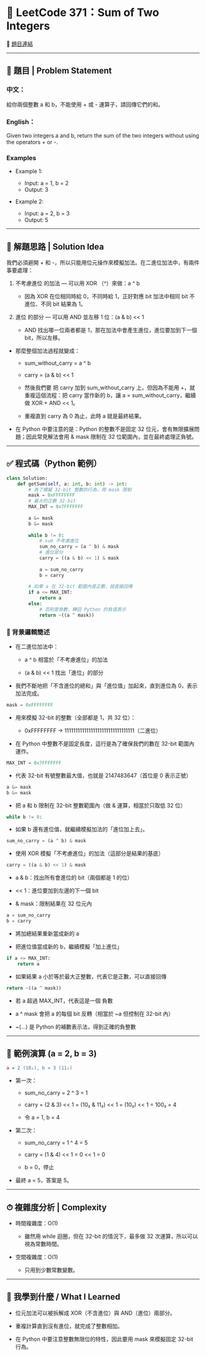 # 📘 LeetCode 371：Sum of Two Integers
🔗 [題目連結](https://leetcode.com/problems/sum-of-two-integers/)

---

## 🧮 題目 | Problem Statement

### 中文：
給你兩個整數 a 和 b，不能使用 + 或 - 運算子，請回傳它們的和。

### English：
Given two integers a and b, return the sum of the two integers without using the operators + or -. 

### Examples
- Example 1:

    - Input: a = 1, b = 2
    - Output: 3

- Example 2:

    - Input: a = 2, b = 3
    - Output: 5
 
---

## 🧠 解題思路 | Solution Idea

我們必須避開 + 和 -，所以只能用位元操作來模擬加法。在二進位加法中，有兩件事要處理：

1. 不考慮進位 的加法 — 可以用 XOR （^）來做：a ^ b

    - 因為 XOR 在位相同時給 0，不同時給 1，正好對應 bit 加法中相同 bit 不進位、不同 bit 結果為 1。

2. 進位 的部分 — 可以用 AND 並左移 1 位：(a & b) << 1

    - AND 找出哪一位兩者都是 1，那在加法中會產生進位，進位要加到下一個 bit，所以左移。

- 那麼整個加法過程就變成：

    - sum_without_carry = a ^ b

    - carry = (a & b) << 1

    - 然後我們要 把 carry 加到 sum_without_carry 上，但因為不能用 +，就重複這個流程：把 carry 當作新的 b，讓 a = sum_without_carry，繼續做 XOR + AND << 1。

    - 重複直到 carry 為 0 為止，此時 a 就是最終結果。

- 在 Python 中要注意的是：Python 的整數不是固定 32 位元，會有無限擴展問題；因此常見解法會用 & mask 限制在 32 位範圍內，並在最終處理正負號。

---

## ✅ 程式碼（Python 範例）
```python
class Solution:
    def getSum(self, a: int, b: int) -> int:
        # 為了模擬 32-bit 整數的行為，用 mask 限制
        mask = 0xFFFFFFFF
        # 最大的正數 32-bit
        MAX_INT = 0x7FFFFFFF
        
        a &= mask
        b &= mask
        
        while b != 0:
            # sum 不考慮進位
            sum_no_carry = (a ^ b) & mask
            # 進位部分
            carry = ((a & b) << 1) & mask
            
            a = sum_no_carry
            b = carry
        
        # 如果 a 在 32-bit 範圍內是正數，就直接回傳
        if a <= MAX_INT:
            return a
        else:
            # 否則是負數，轉回 Python 的負值表示
            return ~((a ^ mask))
```
### 🧠 背景邏輯簡述

- 在二進位加法中：

    - a ^ b 相當於「不考慮進位」的加法

    - (a & b) << 1 找出「進位」的部分

- 我們不斷地把「不含進位的總和」與「進位值」加起來，直到進位為 0，表示加法完成。

```python
mask = 0xFFFFFFFF
```

- 用來模擬 32-bit 的整數（全部都是 1，共 32 位）：

    - 0xFFFFFFFF → 11111111111111111111111111111111（二進位）

- 在 Python 中整數不是固定長度，這行是為了確保我們的數在 32-bit 範圍內運作。
```python
MAX_INT = 0x7FFFFFFF
```

- 代表 32-bit 有號整數最大值，也就是 2147483647（首位是 0 表示正號）
```python
a &= mask
b &= mask
```

- 把 a 和 b 限制在 32-bit 整數範圍內（做 & 運算，相當於只取低 32 位）
```python
while b != 0:
```

- 如果 b 還有進位值，就繼續模擬加法的「進位加上去」。
```python
sum_no_carry = (a ^ b) & mask
```

- 使用 XOR 模擬「不考慮進位」的加法（這部分是結果的基底）
```python
carry = ((a & b) << 1) & mask
```

- a & b：找出所有會進位的 bit（兩個都是 1 的位）

- << 1：進位要加到左邊的下一個 bit

- & mask：限制結果在 32 位元內
```python
a = sum_no_carry
b = carry
```

- 將加總結果重新當成新的 a

- 把進位值當成新的 b，繼續模擬「加上進位」
```python
if a <= MAX_INT:
    return a
```

- 如果結果 a 小於等於最大正整數，代表它是正數，可以直接回傳
```python
return ~((a ^ mask))
```

- 若 a 超過 MAX_INT，代表這是一個 負數

- a ^ mask 會把 a 的每個 bit 反轉（相當於 ~a 但控制在 32-bit 內）

- ~(...) 是 Python 的補數表示法，得到正確的負整數

---

## 🧪 範例演算 (a = 2, b = 3)
```ini
a = 2 (10₂), b = 3 (11₂)
```

- 第一次：

    - sum_no_carry = 2 ^ 3 = 1

    - carry = (2 & 3) << 1 = (10₂ & 11₂) << 1 = (10₂) << 1 = 100₂ = 4

    - 令 a = 1, b = 4

- 第二次：

    - sum_no_carry = 1 ^ 4 = 5

    - carry = (1 & 4) << 1 = 0 << 1 = 0

    - b = 0，停止

- 最終 a = 5，答案是 5。

---

## ⏱ 複雜度分析 | Complexity

- 時間複雜度：O(1)
    - 雖然用 while 迴圈，但在 32-bit 的情況下，最多做 32 次運算，所以可以視為常數時間。 

- 空間複雜度：O(1)
    - 只用到少數常數變數。

---

## 🧠 我學到什麼 / What I Learned

- 位元加法可以被拆解成 XOR（不含進位）與 AND（進位）兩部分。

- 重複計算直到沒有進位，就完成了整數相加。

- 在 Python 中要注意整數無限位的特性，因此要用 mask 來模擬固定 32-bit 行為。
